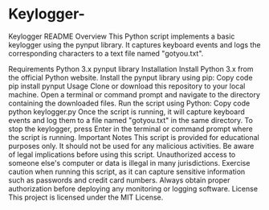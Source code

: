# Keylogger-
Keylogger README
Overview
This Python script implements a basic keylogger using the pynput library. It captures keyboard events and logs the corresponding characters to a text file named "gotyou.txt".

Requirements
Python 3.x
pynput library
Installation
Install Python 3.x from the official Python website.
Install the pynput library using pip:
Copy code
pip install pynput
Usage
Clone or download this repository to your local machine.
Open a terminal or command prompt and navigate to the directory containing the downloaded files.
Run the script using Python:
Copy code
python keylogger.py
Once the script is running, it will capture keyboard events and log them to a file named "gotyou.txt" in the same directory.
To stop the keylogger, press Enter in the terminal or command prompt where the script is running.
Important Notes
This script is provided for educational purposes only. It should not be used for any malicious activities.
Be aware of legal implications before using this script. Unauthorized access to someone else's computer or data is illegal in many jurisdictions.
Exercise caution when running this script, as it can capture sensitive information such as passwords and credit card numbers.
Always obtain proper authorization before deploying any monitoring or logging software.
License
This project is licensed under the MIT License.
